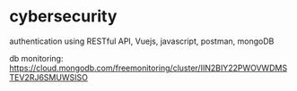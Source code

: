 # cybersecurity
authentication using RESTful API, Vuejs, javascript, postman, mongoDB

db monitoring: https://cloud.mongodb.com/freemonitoring/cluster/IIN2BIY22PWOVWDMSTEV2RJ6SMUWSISO
